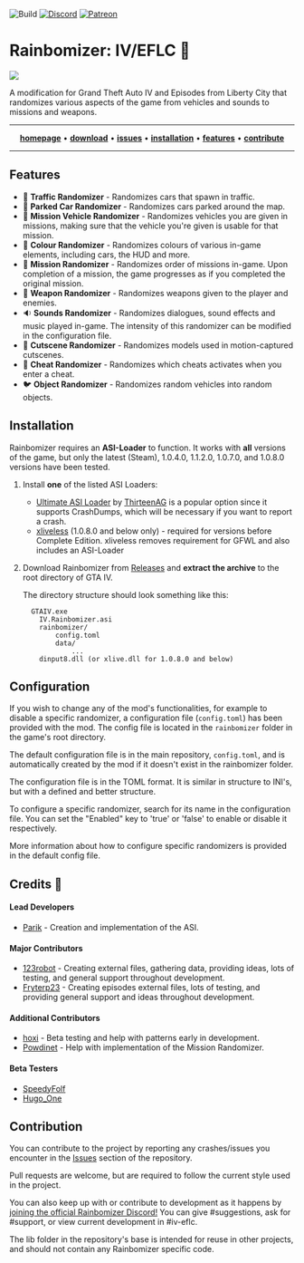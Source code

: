 ![Build](https://github.com/Parik27/Rainbomizer/workflows/Build/badge.svg)
[![Discord](https://img.shields.io/discord/681996979974570066.svg?label=&logo=discord&logoColor=ffffff&color=7389D8&labelColor=6A7EC2)](https://discord.gg/BYVBQw7)
[![Patreon](https://img.shields.io/endpoint.svg?url=https%3A%2F%2Fshieldsio-patreon.herokuapp.com%2Fparik%2Fpledges)](https://www.patreon.com/parik)

# Rainbomizer: IV/EFLC 🌈

<a href="https://media.discordapp.net/attachments/681997133351747585/682871480048025644/unknown.png"> <img src="https://media.discordapp.net/attachments/681997133351747585/682871480048025644/unknown.png?width=912&height=513"></a>

A modification for Grand Theft Auto IV and Episodes from Liberty City that randomizes various aspects of the game from vehicles and sounds to missions and weapons.
<hr>
<p align="center">
  <a href="http://rainbomizer.com/"><strong>homepage</strong></a> • 
  <a href="https://github.com/Parik27/IV.EFLC.Rainbomizer/releases"><strong>download</strong></a> • 
  <a href="https://github.com/Parik27/IV.EFLC.Rainbomizer/issues"><strong>issues</strong></a> • 
  <a href="#installation"><strong>installation</strong></a> • 
  <a href="#features"><strong>features</strong></a> • 
  <a href="#contribute"><strong>contribute</strong></a> 
</p>
<hr>

<span id="features"></span>
## Features

- :helicopter: **Traffic Randomizer** - Randomizes cars that spawn in traffic. 
- :car: **Parked Car Randomizer** - Randomizes cars parked around the map.
- :blue_car: **Mission Vehicle Randomizer** - Randomizes vehicles you are given in missions, making sure that the vehicle you're given is usable for that mission.
- :rainbow: **Colour Randomizer** - Randomizes colours of various in-game elements, including cars, the HUD and more. 
- :page_with_curl: **Mission Randomizer** - Randomizes order of missions in-game. Upon completion of a mission, the game progresses as if you completed the original mission.
- :gun: **Weapon Randomizer** - Randomizes weapons given to the player and enemies.
- :sound: **Sounds Randomizer** - Randomizes dialogues, sound effects and music played in-game. The intensity of this randomizer can be modified in the configuration file. 
- :movie_camera: **Cutscene Randomizer** - Randomizes models used in motion-captured cutscenes.
- :iphone: **Cheat Randomizer** - Randomizes which cheats activates when you enter a cheat.
- :bird: **Object Randomizer** - Randomizes random vehicles into random objects.

<span id="installation"></span>
## Installation

Rainbomizer requires an **ASI-Loader** to function. It works with **all** versions of the game, but only the latest (Steam), 1.0.4.0, 1.1.2.0, 1.0.7.0, and 1.0.8.0 versions have been tested.

1. Install **one** of the listed ASI Loaders: 
    - [Ultimate ASI Loader](https://github.com/ThirteenAG/Ultimate-ASI-Loader/releases/download/v4.52/Ultimate-ASI-Loader.zip) by [ThirteenAG](https://github.com/ThirteenAG) is a popular option since it supports CrashDumps, which will be necessary if you want to report a crash.
    - [xliveless](https://gtaforums.com/topic/388658-relgtaiv-xliveless) (1.0.8.0 and below only) - required for versions before Complete Edition. xliveless removes requirement for GFWL and also includes an ASI-Loader

2. Download Rainbomizer from [Releases](https://github.com/Parik27/IV.EFLC.Rainbomizer/releases) and **extract the archive** to the root directory of GTA IV. 
  
   The directory structure should look something like this:
    ```
      GTAIV.exe
        IV.Rainbomizer.asi
        rainbomizer/
            config.toml
            data/
                ...
        dinput8.dll (or xlive.dll for 1.0.8.0 and below)
    ```
    
## Configuration

If you wish to change any of the mod's functionalities, for example to disable a specific randomizer, a configuration file (`config.toml`) has been provided with the mod. The config file is located in the `rainbomizer` folder in the game's root directory.

The default configuration file is in the main repository, `config.toml`, and is automatically created by the mod if it doesn't exist in the rainbomizer folder.

The configuration file is in the TOML format. It is similar in structure to INI's, but with a defined and better structure.

To configure a specific randomizer, search for its name in the configuration file. You can set the "Enabled" key to 'true' or 'false' to enable or disable it respectively.

More information about how to configure specific randomizers is provided in the default config file.

## Credits 🌈

#### Lead Developers

- [Parik](https://github.com/Parik27) - Creation and implementation of the ASI.

#### Major Contributors

- [123robot](https://www.twitch.tv/123robot) - Creating external files, gathering data, providing ideas, lots of testing, and general support throughout development.
- [Fryterp23](https://www.twitch.tv/fryterp23) - Creating episodes external files, lots of testing, and providing general support and ideas throughout development.

#### Additional Contributors

- [hoxi](https://www.twitch.tv/hoxi___) - Beta testing and help with patterns early in development.
- [Powdinet](https://www.twitch.tv/powdinet) - Help with implementation of the Mission Randomizer.

#### Beta Testers
- [SpeedyFolf](https://www.twitch.tv/speedyfolf)
- [Hugo_One](https://www.twitch.tv/hugo_one)

<span id="contribute"></span>
## Contribution

You can contribute to the project by reporting any crashes/issues you encounter in the [Issues](https://github.com/Parik27/Rainbomizer/issues) section of the repository.

Pull requests are welcome, but are required to follow the current style used in the project.

You can also keep up with or contribute to development as it happens by [joining the official Rainbomizer Discord!](https://discord.gg/BYVBQw7) You can give #suggestions, ask for #support, or view current development in #iv-eflc.

The lib folder in the repository's base is intended for reuse in other projects, and should not contain any Rainbomizer specific code.
